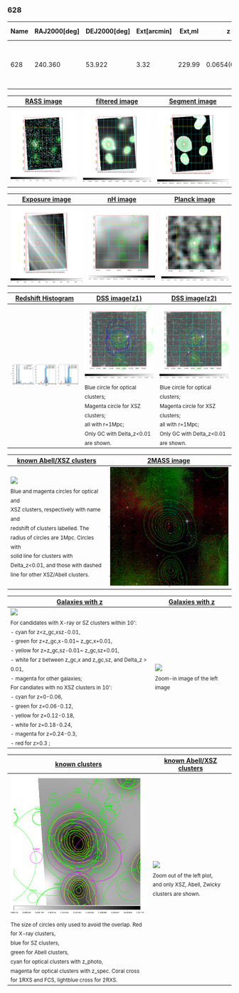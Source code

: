 <div STYLE="page-break-after: always;"></div>

### 628

|Name|RAJ2000[deg]|DEJ2000[deg] |Ext[arcmin]| Ext,ml | z | z_src| C|GC(XSZ,Delta_z<0.01)| GC(OPT,Delta_z<0.01)|GC| R_sig[arcmin] | R500[arcmin] | R500[Mpc]| CRsig[c/s] | CR500[c/s] |L500[1E44 erg/s]|F500[1E-12 erg/s/cm^2]| M500[1E14 Msun]|Tx[keV]|Cnt_sig|Beta|Rc[arcmin]|Comment|Alias|
|---|---|---|---|---|---|------|---|--------|---------|----------|---|---|---|---|---|---|---|---|---|---|---|---|---|---|
|628| 240.360| 53.922| 3.32| 229.99| 0.0654(0.005)| z1, z_xsz| B| L03| A, N, W| A, C, F20, L03, MCXC, N, SPI, Tar, W| 13.188| 10.281| 0.775| 0.241(0.022)| 0.232(0.021)| 0.476(0.029)| 4.602(0.276)| 1.41(0.04)| 2.70(0.05)| 266.4| 0.955(-0.061+0.034)| 6.154(-0.441+0.330)| -| k406|

|[RASS image](../image/628/628_img.pdf)|[filtered image](../image/628/628_fil.pdf)|[Segment image](../image/628/628_seg.pdf)|
|-------------------|--------------------|-------------------|
| <img src="../image/628/628_img.png" width="300">  | <img src="../image/628/628_fil.png" width="300">   | <img src="../image/628/628_seg.png" width="300">  |

|[Exposure image](../image/628/628_mex.pdf)| [nH image](../image/628/628_nh.pdf)| [Planck image](../image/628/628_p.pdf)|
|-------------------|--------------------|-------------------|
|<img src="../image/628/628_mex.png" width="300">   | <img src="../image/628/628_nh.png" width="300">    | <img src="../image/628/628_p.png" width="300"> |

|[Redshift Histogram](../image/628/628_zg.pdf) | [DSS image(z1)](../image/628/628_dss_z1.pdf)      |  [DSS image(z2)](../image/628/628_dss_z2.pdf)    |
|-------------------|--------------------|-------------------|
|<img src="../image/628/628_zg.png" width="300"> |<img src="../image/628/628_dss_z1.png" width="300"> <sub><br>Blue circle for optical clusters; <br>Magenta circle for XSZ clusters; <br>all with r=1Mpc; <br>Only GC with Delta_z<0.01 are shown. </sub>| <img src="../image/628/628_dss_z2.png" width="300"><sub><br>Blue circle for optical clusters; <br>Magenta circle for XSZ clusters; <br>all with r=1Mpc; <br>Only GC with Delta_z<0.01 are shown. </sub> |

|[known Abell/XSZ clusters](../image/628/628_m.pdf) | [2MASS image](../image/628/628_2mass.pdf)      |
|-------------------|-------------------|
|<img src=../image/628/628_m.png width="300"> <br><sub>Blue and magenta circles for optical and <br>XSZ clusters, respectively with name and <br>redshift of clusters labelled. The <br>radius of circles are 1Mpc. Circles with <br>solid line for clusters with <br>Delta_z<0.01, and those with dashed <br>line for other XSZ/Abell clusters.        </sub>|<img src="../image/628/628_2mass.png" width="300">  |

|[Galaxies with z](../image/628/628_opt_ned.pdf) |[Galaxies with z](../image/628/628_opt_ned_zoom.pdf) |
|-------------------|-------------------|
| <img src=../image/628/628_opt_ned.png width="300"> <br><sub> For candidates with X-ray or SZ clusters within 10': <br> - cyan for z<z_gc,xsz-0.01, <br> - green for z=z_gc,x-0.01~ z_gc,x+0.01, <br> - yellow for z=z_gc,sz-0.01~ z_gc,sz+0.01, <br> - white for z between z_gc,x and z_gc,sz, and Delta_z > 0.01, <br> - magenta for other galaxies; <br>For candiates with no XSZ clusters in 10': <br> - cyan for z=0-0.06, <br> - green for z=0.06-0.12, <br> - yellow for z=0.12-0.18, <br> - white for z=0.18-0.24, <br> - magenta for z=0.24-0.3, <br> - red for z>0.3 ;  </sub>|<img src=../image/628/628_opt_ned_zoom.png width="300">  <br><sub> Zoom-in image of the left image</sub>|

|[known clusters](../image/628/628_gc.pdf) |[known Abell/XSZ clusters](../image/628/628_gc_large.pdf) |
|-------------------|-------------------|
| <img src=../image/628/628_gc.png width="300"> <br><sub> The size of circles only used to avoid the overlap. Red for X-ray clusters, <br> blue for SZ clusters, <br> green for Abell clusters, <br> cyan for optical clusters with z_photo, <br> magenta for optical clusters with z_spec. Coral cross for 1RXS and FCS, lightblue cross for 2RXS. </sub>|<img src=../image/628/628_gc_large.png width="300"> <br><sub> Zoom out of the left plot, <br> and only XSZ, Abell, Zwicky clusters are shown. </sub> |



